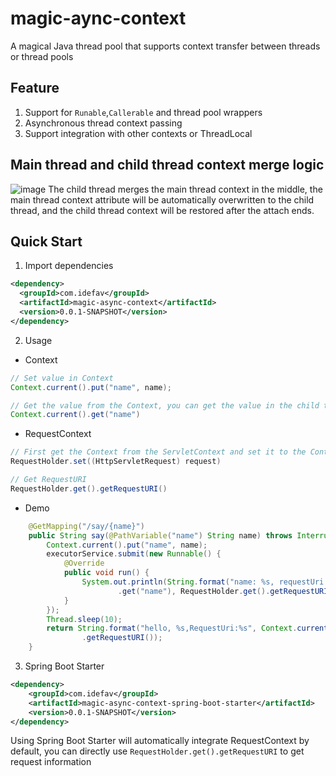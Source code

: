 # magic-aync-context
A magical Java thread pool that supports context transfer between threads or thread pools

## Feature
1. Support for `Runable`,`Callerable` and thread pool wrappers
2. Asynchronous thread context passing
3. Support integration with other contexts or ThreadLocal

## Main thread and child thread context merge logic
![image](https://user-images.githubusercontent.com/6405415/183284071-e1188304-dcfd-4ec9-bb09-d231d030ac80.png)
The child thread merges the main thread context in the middle, the main thread context attribute will be automatically overwritten to the child thread, and the child thread context will be restored after the attach ends.

## Quick Start
1. Import dependencies
```xml
<dependency>
  <groupId>com.idefav</groupId>
  <artifactId>magic-async-context</artifactId>
  <version>0.0.1-SNAPSHOT</version>
</dependency>
```
2. Usage

* Context
```java
// Set value in Context
Context.current().put("name", name);

// Get the value from the Context, you can get the value in the child thread
Context.current().get("name")
```

* RequestContext
```java
// First get the Context from the ServletContext and set it to the Context
RequestHolder.set((HttpServletRequest) request)

// Get RequestURI
RequestHolder.get().getRequestURI()
```

* Demo

```java
    @GetMapping("/say/{name}")
    public String say(@PathVariable("name") String name) throws InterruptedException {
        Context.current().put("name", name);
        executorService.submit(new Runnable() {
            @Override
            public void run() {
                System.out.println(String.format("name: %s, requestUri:%s", Context.current()
                        .get("name"), RequestHolder.get().getRequestURI())); ;
            }
        });
        Thread.sleep(10);
        return String.format("hello, %s,RequestUri:%s", Context.current().get("name"), RequestHolder.get()
                .getRequestURI());
    }
```

3. Spring Boot Starter
```xml
<dependency>
    <groupId>com.idefav</groupId>
    <artifactId>magic-async-context-spring-boot-starter</artifactId>
    <version>0.0.1-SNAPSHOT</version>
</dependency> 
```
Using Spring Boot Starter will automatically integrate RequestContext by default, you can directly use `RequestHolder.get().getRequestURI` to get request information